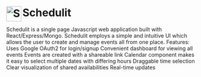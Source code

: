 # <img src="https://image.flaticon.com/icons/svg/34/34389.svg" align="left" title="Schedulit logo" width="40" height="40"> Schedulit

Schedulit is a single page Javascript web application built with React/Express/Mongo. Schedulit employs a simple and intuitive UI which allows the user to create and manage events all from one place. 
Features: 
Uses Google OAuth2 for login/signup
Convenient dashboard for viewing all events
Events are created with a shareable link
Calendar component makes it easy to select multiple dates with differing hours
Draggable time selection
Clear visualization of shared availabilities
Real-time updates
